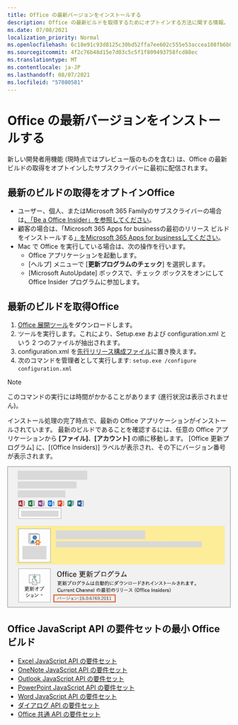 ```yaml
---
title: Office の最新バージョンをインストールする
description: Office の最新ビルドを取得するためにオプトインする方法に関する情報。
ms.date: 07/08/2021
localization_priority: Normal
ms.openlocfilehash: 6c18e91c93d8125c30bd52ffa7ee602c555e53accea108fb6b0645eb03610caf
ms.sourcegitcommit: 4f2c76b48d15e7d03c5c5f1f809493758fcd88ec
ms.translationtype: MT
ms.contentlocale: ja-JP
ms.lasthandoff: 08/07/2021
ms.locfileid: "57080581"
---
```

# <a name="install-the-latest-version-of-office"></a>Office の最新バージョンをインストールする

新しい開発者用機能 (現時点ではプレビュー版のものを含む) は、Office の最新ビルドの取得をオプトインしたサブスクライバーに最初に配信されます。

## <a name="opt-in-to-getting-the-latest-builds-of-office"></a>最新のビルドの取得をオプトインOffice

- ユーザー、個人、またはMicrosoft 365 Familyのサブスクライバーの場合は[、「Be a Office Insider」を参照してください](https://insider.office.com)。
- 顧客の場合は、「Microsoft 365 Apps for businessの最初のリリース ビルドをインストールする[」をMicrosoft 365 Apps for businessしてください](https://support.office.com/article/Install-the-First-Release-build-for-Office-365-for-business-customers-4dd8ba40-73c0-4468-b778-c7b744d03ead)。
- Mac で Office を実行している場合は、次の操作を行います。
  - Office アプリケーションを起動します。
  - [ヘルプ] メニューで [**更新プログラムのチェック**] を選択します。
  - [Microsoft AutoUpdate] ボックスで、チェック ボックスをオンにして Office Insider プログラムに参加します。

## <a name="get-the-latest-build-of-office"></a>最新のビルドを取得Office

1. [Office 展開ツール](https://www.microsoft.com/download/details.aspx?id=49117)をダウンロードします。
2. ツールを実行します。これにより、Setup.exe および configuration.xml という 2 つのファイルが抽出されます。
3. configuration.xml を[先行リリース構成ファイル](https://raw.githubusercontent.com/OfficeDev/Office-Add-in-Commands-Samples/master/Tools/FirstReleaseConfig/configuration.xml)に置き換えます。
4. 次のコマンドを管理者として実行します: `setup.exe /configure configuration.xml`

> [!NOTE]
> このコマンドの実行には時間がかかることがあります (進行状況は表示されません)。

インストール処理の完了時点で、最新の Office アプリケーションがインストールされています。 最新のビルドであることを確認するには、任意の Office アプリケーションから **[ファイル]**、**[アカウント]** の順に移動します。 [Office 更新プログラム] に、[(Office Insiders)] ラベルが表示され、その下にバージョン番号が表示されます。

![製品情報と Insiders ラベルをOfficeスクリーンショット。](../images/office-insiders-label.png)

## <a name="minimum-office-builds-for-office-javascript-api-requirement-sets"></a>Office JavaScript API の要件セットの最小 Office ビルド

- [Excel JavaScript API の要件セット](../reference/requirement-sets/excel-api-requirement-sets.md)
- [OneNote JavaScript API の要件セット](../reference/requirement-sets/onenote-api-requirement-sets.md)
- [Outlook JavaScript API の要件セット](../reference/requirement-sets/outlook-api-requirement-sets.md)
- [PowerPoint JavaScript API の要件セット](../reference/requirement-sets/powerpoint-api-requirement-sets.md)
- [Word JavaScript API の要件セット](../reference/requirement-sets/word-api-requirement-sets.md)
- [ダイアログ API の要件セット](../reference/requirement-sets/dialog-api-requirement-sets.md)
- [Office 共通 API の要件セット](../reference/requirement-sets/office-add-in-requirement-sets.md)
